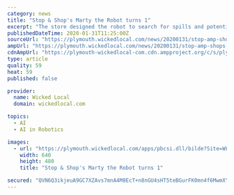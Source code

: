 ```yaml
---
category: news
title: "Stop & Shop's Marty the Robot turns 1"
excerpt: "The store designed the robot to search for spills and potential hazards, and adds an element of artificial intelligence to the shopping experience. He calls to mind prophecies from decades ago that robots would start insinuating themselves into everyday life. In Isaac Asimov’s “I, Robot,” the bots start out like Marty helping out ..."
publishedDateTime: 2020-01-31T11:25:00Z
sourceUrl: "https://plymouth.wickedlocal.com/news/20200131/stop-amp-shops-marty-robot-turns-1"
ampUrl: "https://plymouth.wickedlocal.com/news/20200131/stop-amp-shops-marty-robot-turns-1?template=ampart"
cdnAmpUrl: "https://plymouth-wickedlocal-com.cdn.ampproject.org/c/s/plymouth.wickedlocal.com/news/20200131/stop-amp-shops-marty-robot-turns-1?template=ampart"
type: article
quality: 59
heat: 59
published: false

provider:
  name: Wicked Local
  domain: wickedlocal.com

topics:
  - AI
  - AI in Robotics

images:
  - url: "https://plymouth.wickedlocal.com/apps/pbcsi.dll/bilde?Site=WL&Date=20200131&Category=NEWS&ArtNo=200139884&Ref=AR"
    width: 640
    height: 480
    title: "Stop & Shop's Marty the Robot turns 1"

secured: "QVN6Q3ikjeuA9GC7XZAvs7mnA4M8EcT+n8nGU4sHT5teBGurFK0mn4f6MwmXYmWQI7UMR0QDf/tWJFGwwQIhatywLqVzB5QtjugWAY3xyx2cS5dhLwHrrJD259razRoQPig/K8MK4g1fgnHXMcdZbrjWF/ji1yeySZhkp7ELecKLwNJO/ZjUqIcUK4aYE+Uyaq5GFzYsWN+0i/RL/auV2+7FHs0A58Uan34Jzb8GhJ9NTA6DHBXviusvM7kJ7KkIkwufgqAPjNShcS2A39sx2OMo8ONTAcmBLkVh/oX987HvY7fgnnpUl1i87VJ8NGxmAEnDGe5iKa7S3UeLy40xpdUjNm37e7JiDUtCLbV0Q8LDZWLap6BCrhnGhyg2waTwp6/NYfdy3/vkwnwFwduNicDwTe9o8TKsLP9H54Q/JnElW3pCKE+a7RGr7VauGcn0dCq4qTNtTDOL5HnaxhVg/vzpw1Z4HdWzAcHvvjEHRXg=;Nuz8kT2nlWTseVnuctnYAg=="
---
```


